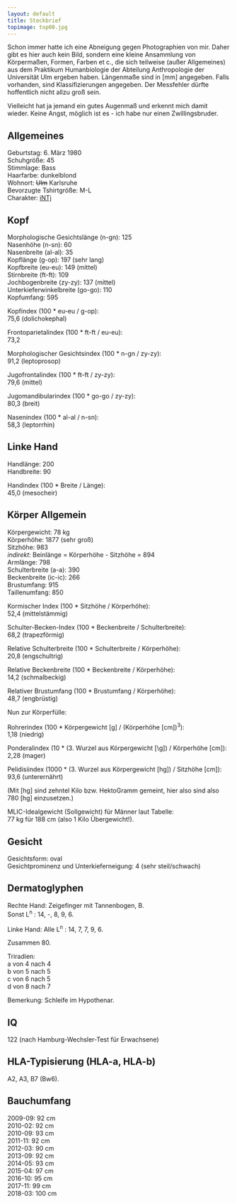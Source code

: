 ```yaml
---
layout: default
title: Steckbrief
topimage: top00.jpg
---
```


Schon immer hatte ich eine Abneigung gegen Photographien von mir.
Daher gibt es hier auch kein Bild, sondern eine kleine Ansammlung von K&ouml;rperma&szlig;en, Formen, Farben et c., die sich teilweise (außer Allgemeines) aus dem Praktikum Humanbiologie der Abteilung Anthropologie der Universit&auml;t Ulm ergeben haben.
L&auml;ngenma&szlig;e sind in \[mm\] angegeben.
Falls vorhanden, sind Klassifizierungen angegeben.
Der Messfehler d&uuml;rfte hoffentlich nicht allzu gro&szlig; sein.

Vielleicht hat ja jemand ein gutes Augenma&szlig; und erkennt mich damit wieder.
Keine Angst, m&ouml;glich ist es - ich habe nur einen Zwillingsbruder.

Allgemeines
--------------

Geburtstag: 6. März 1980<br />
Schuhgröße: 45<br />
Stimmlage: Bass<br />
Haarfarbe: dunkelblond<br />
Wohnort: <strike>Ulm</strike> Karlsruhe<br />
Bevorzugte Tshirtgröße: M-L<br />
Charakter: [iNTj](http://keirsey.com/personality/ntij.html)

Kopf
----

Morphologische Gesichtsl&auml;nge (n-gn): 125<br />
Nasenh&ouml;he (n-sn): 60<br />
Nasenbreite (al-al): 35<br />
Kopfl&auml;nge (g-op): 197 (sehr lang)<br />
Kopfbreite (eu-eu): 149 (mittel)<br />
Stirnbreite (ft-ft): 109<br />
Jochbogenbreite (zy-zy): 137 (mittel)<br />
Unterkieferwinkelbreite (go-go): 110<br />
Kopfumfang: 595

Kopfindex (100 * eu-eu / g-op):<br />
75,6 (dolichokephal)

Frontoparietalindex (100 * ft-ft / eu-eu):<br />
73,2

Morphologischer Gesichtsindex (100 * n-gn / zy-zy):<br />
91,2 (leptoprosop)

Jugofrontalindex (100 * ft-ft / zy-zy):<br />
79,6 (mittel)

Jugomandibularindex (100 * go-go / zy-zy):<br />
80,3 (breit)

Nasenindex (100 * al-al / n-sn):<br />
58,3 (leptorrhin)

Linke Hand
----------

Handl&auml;nge: 200<br />
Handbreite: 90

Handindex (100 * Breite / L&auml;nge):<br />
45,0 (mesocheir)

K&ouml;rper Allgemein
---------------------

K&ouml;rpergewicht: 78 kg<br />
K&ouml;rperh&ouml;he: 1877 (sehr gro&szlig;)<br />
Sitzh&ouml;he: 983<br />
*indirekt*: Beinl&auml;nge = K&ouml;rperh&ouml;he - Sitzh&ouml;he = 894<br />
Arml&auml;nge: 798<br />
Schulterbreite (a-a): 390<br />
Beckenbreite (ic-ic): 266<br />
Brustumfang: 915<br />
Taillenumfang: 850

Kormischer Index (100 * Sitzh&ouml;he / K&ouml;rperh&ouml;he):<br />
52,4 (mittelst&auml;mmig)

Schulter-Becken-Index (100 * Beckenbreite / Schulterbreite):<br />
68,2 (trapezf&ouml;rmig)

Relative Schulterbreite (100 * Schulterbreite / K&ouml;rperh&ouml;he):<br />
20,8 (engschultrig)

Relative Beckenbreite (100 * Beckenbreite / K&ouml;rperh&ouml;he):<br />
14,2 (schmalbeckig)

Relativer Brustumfang (100 * Brustumfang / K&ouml;rperh&ouml;he):<br />
48,7 (engbr&uuml;stig)

Nun zur K&ouml;rperf&uuml;lle:

Rohrerindex (100 * K&ouml;rpergewicht \[g\] / (K&ouml;rperh&ouml;he \[cm\])<sup>3</sup>):<br />
1,18 (niedrig)

Ponderalindex
(10 * (3. Wurzel aus K&ouml;rpergewicht \[\g]) / K&ouml;rperh&ouml;he \[cm\]):<br />
2,28 (mager)

Pelidisiindex
(1000 * (3. Wurzel aus K&ouml;rpergewicht \[hg\]) / Sitzh&ouml;he \[cm\]):<br />
93,6 (unterern&auml;hrt)

(Mit \[hg\] sind zehntel Kilo bzw. HektoGramm gemeint, hier also sind also 780 \[hg\] einzusetzen.)

MLIC-Idealgewicht (Sollgewicht) f&uuml;r M&auml;nner laut Tabelle:<br />
77 kg f&uuml;r 188 cm (also 1 Kilo &Uuml;bergewicht!).

Gesicht
-------

Gesichtsform: oval<br />
Gesichtprominenz und Unterkieferneigung: 4 (sehr steil/schwach)

Dermatoglyphen
--------------

Rechte Hand: Zeigefinger mit Tannenbogen, B.<br />
Sonst L<sup>n</sup> : 14, -, 8, 9, 6.

Linke Hand: Alle L<sup>n</sup> : 14, 7, 7, 9, 6.

Zusammen 80.

Triradien:<br />
a von 4 nach 4<br />
b von 5 nach 5<br />
c von 6 nach 5<br />
d von 8 nach 7<br />

Bemerkung: Schleife im Hypothenar.

IQ
--

122 (nach Hamburg-Wechsler-Test f&uuml;r Erwachsene)

HLA-Typisierung (HLA-a, HLA-b)
------------------------------

A2, A3, B7 (Bw6).

Bauchumfang
-----------

2009-09: 92 cm<br />
2010-02: 92 cm<br />
2010-09: 93 cm<br />
2011-11: 92 cm<br />
2012-03: 90 cm<br />
2013-09: 92 cm<br />
2014-05: 93 cm<br />
2015-04: 97 cm<br />
2016-10: 95 cm<br />
2017-11: 99 cm<br />
2018-03: 100 cm
